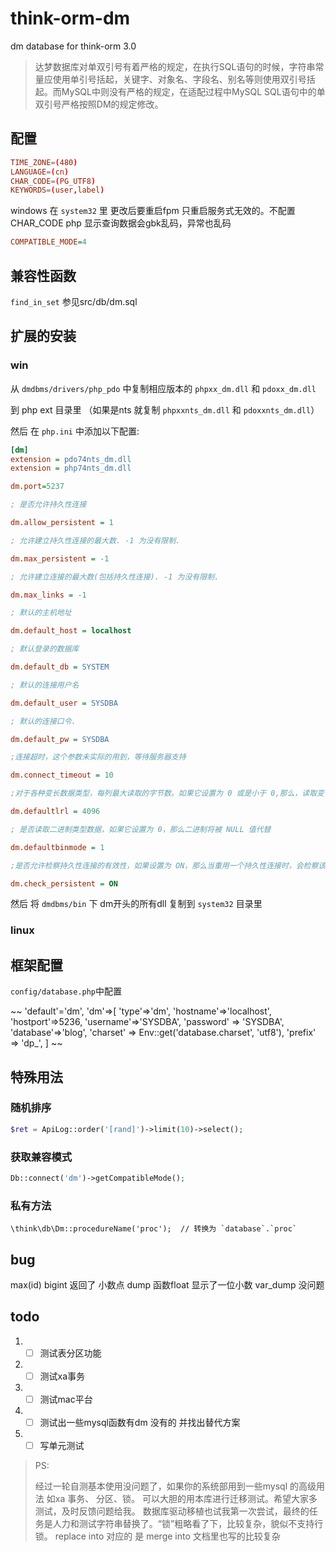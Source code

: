 # think-orm-dm
dm database for think-orm 3.0

> 达梦数据库对单双引号有着严格的规定，在执行SQL语句的时候，字符串常量应使用单引号括起，关键字、对象名、字段名、别名等则使用双引号括起。而MySQL中则没有严格的规定，在适配过程中MySQL SQL语句中的单双引号严格按照DM的规定修改。

## 配置

~~~ dm_svc.conf  
TIME_ZONE=(480)
LANGUAGE=(cn)
CHAR_CODE=(PG_UTF8)
KEYWORDS=(user,label)
~~~
windows 在 `system32` 里 更改后要重启fpm 只重启服务式无效的。不配置CHAR_CODE php 显示查询数据会gbk乱码，异常也乱码

~~~ dm.ini
COMPATIBLE_MODE=4
~~~


## 兼容性函数

`find_in_set` 参见src/db/dm.sql

## 扩展的安装

### win

从 `dmdbms/drivers/php_pdo` 中复制相应版本的 `phpxx_dm.dll` 和 `pdoxx_dm.dll`

到 php ext 目录里 （如果是nts 就复制 `phpxxnts_dm.dll` 和 `pdoxxnts_dm.dll`）

然后 在 `php.ini` 中添加以下配置:

~~~ ini
[dm]
extension = pdo74nts_dm.dll
extension = php74nts_dm.dll

dm.port=5237

; 是否允许持久性连接

dm.allow_persistent = 1

; 允许建立持久性连接的最大数. -1 为没有限制.

dm.max_persistent = -1

; 允许建立连接的最大数(包括持久性连接). -1 为没有限制.

dm.max_links = -1

; 默认的主机地址

dm.default_host = localhost

; 默认登录的数据库

dm.default_db = SYSTEM

; 默认的连接用户名

dm.default_user = SYSDBA

; 默认的连接口令.

dm.default_pw = SYSDBA

;连接超时，这个参数未实际的用到，等待服务器支持

dm.connect_timeout = 10

;对于各种变长数据类型，每列最大读取的字节数。如果它设置为 0 或是小于 0,那么，读取变长字段时，将显示 NULL 值

dm.defaultlrl = 4096

; 是否读取二进制类型数据，如果它设置为 0，那么二进制将被 NULL 值代替

dm.defaultbinmode = 1

;是否允许检察持久性连接的有效性，如果设置为 ON，那么当重用一个持久性连接时，会检察该连接是否还有效

dm.check_persistent = ON
~~~

然后 将 `dmdbms/bin` 下 dm开头的所有dll 复制到 `system32` 目录里

### linux

## 框架配置

`config/database.php`中配置

~~
'default'='dm',
'dm'=>[
    'type'=>'dm',
    'hostname'=>'localhost',
    'hostport'=>5236,
    'username'=>'SYSDBA',
    'password' => 'SYSDBA',
    'database'=>'blog',
    'charset' => Env::get('database.charset', 'utf8'),
    'prefix' => 'dp_',
]
~~

## 特殊用法
### 随机排序
~~~ php
$ret = ApiLog::order('[rand]')->limit(10)->select();
~~~
### 获取兼容模式

~~~ php
Db::connect('dm')->getCompatibleMode();
~~~
### 私有方法
~~~
\think\db\Dm::procedureName('proc');  // 转换为 `database`.`proc`
~~~

## bug
max(id) bigint 返回了 小数点 dump 函数float 显示了一位小数 var_dump 没问题

## todo

1. - [ ] 测试表分区功能
2. - [ ] 测试xa事务
3. - [ ] 测试mac平台
4. - [ ] 测试出一些mysql函数有dm 没有的 并找出替代方案
5. - [ ] 写单元测试

> PS:
> 
> 经过一轮自测基本使用没问题了，如果你的系统部用到一些mysql 的高级用法 如xa 事务、 分区、锁。
> 可以大胆的用本库进行迁移测试。希望大家多测试，及时反馈问题给我。
> 数据库驱动移植也试我第一次尝试，最终的任务是人力和测试字符串替换了。“锁”粗略看了下，比较复杂，貌似不支持行锁。
> replace into 对应的 是 merge into 文档里也写的比较复杂
